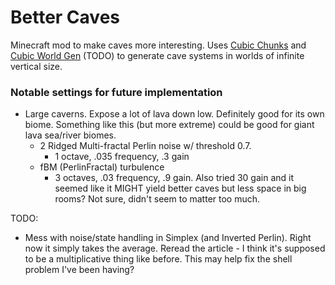 # Better Caves
Minecraft mod to make caves more interesting. Uses [Cubic Chunks](https://github.com/OpenCubicChunks/CubicChunks) and [Cubic World Gen](https://github.com/OpenCubicChunks/CubicWorldGen) (TODO) to generate cave systems in worlds of infinite vertical size.


### Notable settings for future implementation
- Large caverns. Expose a lot of lava down low. Definitely good for its own biome. Something like this (but more extreme) could be good for giant lava sea/river biomes.
  - 2 Ridged Multi-fractal Perlin noise w/ threshold 0.7.
    - 1 octave, .035 frequency, .3 gain
  - fBM (PerlinFractal) turbulence
    - 3 octaves, .03 frequency, .9 gain. Also tried 30 gain and it seemed like it MIGHT yield better caves but less space in big rooms? Not sure, didn't seem to matter too much.

TODO:
 - Mess with noise/state handling in Simplex (and Inverted Perlin). 
Right now it simply takes the average. Reread the article - I think it's 
supposed to be a multiplicative thing like before. This may help fix the 
shell problem I've been having?

